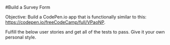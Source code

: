 #Build a Survey Form

Objective: Build a CodePen.io app that is functionally similar to this: 
https://codepen.io/freeCodeCamp/full/VPaoNP.

Fulfill the below user stories and get all of the tests to pass. Give it your own personal style.
